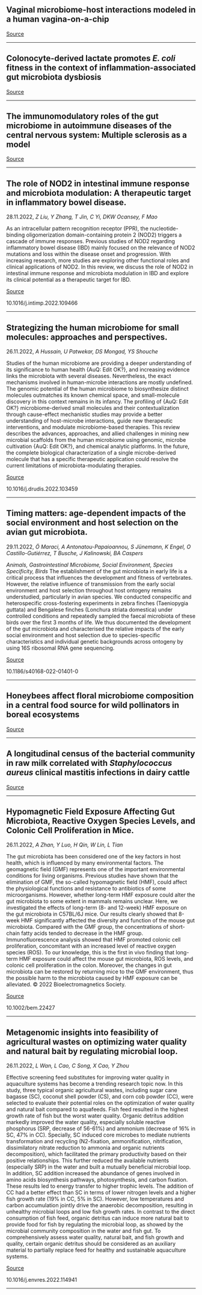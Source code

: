 ## Vaginal microbiome-host interactions modeled in a human vagina-on-a-chip

[Source](https://doi.org/10.1186/s40168-022-01400-1)

---

## Colonocyte-derived lactate promotes <em>E. coli</em> fitness in the context of inflammation-associated gut microbiota dysbiosis

[Source](https://doi.org/10.1186/s40168-022-01389-7)

---

## The immunomodulatory roles of the gut microbiome in autoimmune diseases of the central nervous system: Multiple sclerosis as a model

[Source](https://doi.org/10.1016/j.jaut.2022.102957)

---

## The role of NOD2 in intestinal immune response and microbiota modulation: A therapeutic target in inflammatory bowel disease.
 28.11.2022, _Z Liu, Y Zhang, T Jin, C Yi, DKW Ocansey, F Mao_


As an intracellular pattern recognition receptor (PPR), the nucleotide-binding oligomerization domain-containing protein 2 (NOD2) triggers a cascade of immune responses. Previous studies of NOD2 regarding inflammatory bowel disease (IBD) mainly focused on the relevance of NOD2 mutations and loss within the disease onset and progression. With increasing research, more studies are exploring other functional roles and clinical applications of NOD2. In this review, we discuss the role of NOD2 in intestinal immune response and microbiota modulation in IBD and explore its clinical potential as a therapeutic target for IBD.

[Source](https://doi.org/10.1016/j.intimp.2022.109466)

10.1016/j.intimp.2022.109466

---

## Strategizing the human microbiome for small molecules: approaches and perspectives.
 26.11.2022, _A Hussain, U Patwekar, DS Mongad, YS Shouche_


Studies of the human microbiome are providing a deeper understanding of its significance to human health {AuQ: Edit OK?}, and increasing evidence links the microbiota with several diseases. Nevertheless, the exact mechanisms involved in human-microbe interactions are mostly undefined. The genomic potential of the human microbiome to biosynthesize distinct molecules outmatches its known chemical space, and small-molecule discovery in this context remains in its infancy. The profiling of {AuQ: Edit OK?} microbiome-derived small molecules and their contextualization through cause-effect mechanistic studies may provide a better understanding of host-microbe interactions, guide new therapeutic interventions, and modulate microbiome-based therapies. This review describes the advances, approaches, and allied challenges in mining new microbial scaffolds from the human microbiome using genomic, microbe cultivation {AuQ: Edit OK?}, and chemical analytic platforms. In the future, the complete biological characterization of a single microbe-derived molecule that has a specific therapeutic application could resolve the current limitations of microbiota-modulating therapies.

[Source](https://doi.org/10.1016/j.drudis.2022.103459)

10.1016/j.drudis.2022.103459

---

## Timing matters: age-dependent impacts of the social environment and host selection on the avian gut microbiota.
 29.11.2022, _Ö Maraci, A Antonatou-Papaioannou, S Jünemann, K Engel, O Castillo-Gutiérrez, T Busche, J Kalinowski, BA Caspers_


_Animals, Gastrointestinal Microbiome, Social Environment, Species Specificity, Birds_
The establishment of the gut microbiota in early life is a critical process that influences the development and fitness of vertebrates. However, the relative influence of transmission from the early social environment and host selection throughout host ontogeny remains understudied, particularly in avian species. We conducted conspecific and heterospecific cross-fostering experiments in zebra finches (Taeniopygia guttata) and Bengalese finches (Lonchura striata domestica) under controlled conditions and repeatedly sampled the faecal microbiota of these birds over the first 3 months of life. We thus documented the development of the gut microbiota and characterised the relative impacts of the early social environment and host selection due to species-specific characteristics and individual genetic backgrounds across ontogeny by using 16S ribosomal RNA gene sequencing.

[Source](https://doi.org/10.1186/s40168-022-01401-0)

10.1186/s40168-022-01401-0

---

## Honeybees affect floral microbiome composition in a central food source for wild pollinators in boreal ecosystems

[Source](https://doi.org/10.1007/s00442-022-05285-7)

---

## A longitudinal census of the bacterial community in raw milk correlated with <em>Staphylococcus aureus</em> clinical mastitis infections in dairy cattle

[Source](https://doi.org/10.1186/s42523-022-00211-x)

---

## Hypomagnetic Field Exposure Affecting Gut Microbiota, Reactive Oxygen Species Levels, and Colonic Cell Proliferation in Mice.
 26.11.2022, _A Zhan, Y Luo, H Qin, W Lin, L Tian_


The gut microbiota has been considered one of the key factors in host health, which is influenced by many environmental factors. The geomagnetic field (GMF) represents one of the important environmental conditions for living organisms. Previous studies have shown that the elimination of GMF, the so-called hypomagnetic field (HMF), could affect the physiological functions and resistance to antibiotics of some microorganisms. However, whether long-term HMF exposure could alter the gut microbiota to some extent in mammals remains unclear. Here, we investigated the effects of long-term (8- and 12-week) HMF exposure on the gut microbiota in C57BL/6J mice. Our results clearly showed that 8-week HMF significantly affected the diversity and function of the mouse gut microbiota. Compared with the GMF group, the concentrations of short-chain fatty acids tended to decrease in the HMF group. Immunofluorescence analysis showed that HMF promoted colonic cell proliferation, concomitant with an increased level of reactive oxygen species (ROS). To our knowledge, this is the first in vivo finding that long-term HMF exposure could affect the mouse gut microbiota, ROS levels, and colonic cell proliferation in the colon. Moreover, the changes in gut microbiota can be restored by returning mice to the GMF environment, thus the possible harm to the microbiota caused by HMF exposure can be alleviated. © 2022 Bioelectromagnetics Society.

[Source](https://doi.org/10.1002/bem.22427)

10.1002/bem.22427

---

## Metagenomic insights into feasibility of agricultural wastes on optimizing water quality and natural bait by regulating microbial loop.
 26.11.2022, _L Wan, L Cao, C Song, X Cao, Y Zhou_


Effective screening feed substitutes for improving water quality in aquaculture systems has become a trending research topic now. In this study, three typical organic agricultural wastes, including sugar cane bagasse (SC), coconut shell powder (CS), and corn cob powder (CC), were selected to evaluate their potential roles on the optimization of water quality and natural bait compared to aquafeeds. Fish feed resulted in the highest growth rate of fish but the worst water quality. Organic detritus addition markedly improved the water quality, especially soluble reactive phosphorus (SRP, decrease of 56-61%) and ammonium (decrease of 16% in SC, 47% in CC). Specially, SC induced core microbes to mediate nutrients transformation and recycling (N2-fixation, ammonification, nitrification, dissimilatory nitrate reduction to ammonia and organic nutrients decomposition), which facilitated the primary productivity based on their positive relationships. This further reduced the available nutrients (especially SRP) in the water and built a mutually beneficial microbial loop. In addition, SC addition increased the abundance of genes involved in amino acids biosynthesis pathways, photosynthesis, and carbon fixation. These results led to energy transfer to higher trophic levels. The addition of CC had a better effect than SC in terms of lower nitrogen levels and a higher fish growth rate (19% in CC, 5% in SC). However, low temperatures and carbon accumulation jointly drive the anaerobic decomposition, resulting in unhealthy microbial loops and low fish growth rates. In contrast to the direct consumption of fish feed, organic detritus can induce more natural bait to provide food for fish by regulating the microbial loop, as showed by the microbial community composition in the water and fish gut. To comprehensively assess water quality, natural bait, and fish growth and quality, certain organic detritus should be considered as an auxiliary material to partially replace feed for healthy and sustainable aquaculture systems.

[Source](https://doi.org/10.1016/j.envres.2022.114941)

10.1016/j.envres.2022.114941

---

